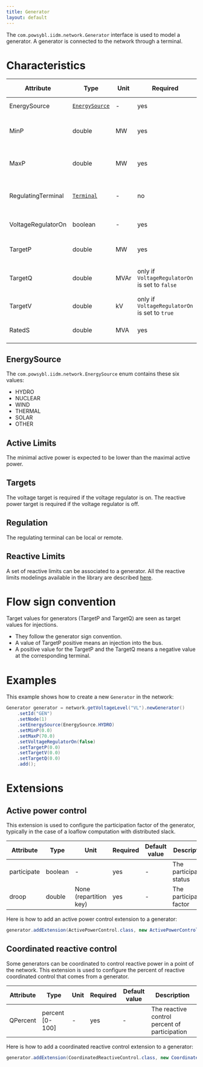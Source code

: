 ```yaml
---
title: Generator
layout: default
---
```


The `com.powsybl.iidm.network.Generator` interface is used to model a generator. A generator is connected to the network through a terminal.

# Characteristics

| Attribute | Type | Unit | Required | Default value | Description |
| --------- | ---- | ---- | -------- | ------------- | ----------- |
| EnergySource | [`EnergySource`](#energysource) | - | yes | `OTHER` | The energy source |
| MinP | double | MW | yes | - | The minimal active power |
| MaxP | double | MW | yes | - | The maximum active power |
| RegulatingTerminal | [`Terminal`](terminal.md) | - | no | The generator's terminal | The terminal used for regulation |
| VoltageRegulatorOn | boolean | - | yes | - | The voltage regulator status |
| TargetP | double | MW | yes | - | The active power target |
| TargetQ | double | MVAr | only if `VoltageRegulatorOn` is set to `false` | - | The reactive power target |
| TargetV | double | kV | only if `VoltageRegulatorOn` is set to `true` | - | The voltage target |
| RatedS | double | MVA | yes | - | The rated nominal power |

## EnergySource
The `com.powsybl.iidm.network.EnergySource` enum contains these six values:
- HYDRO
- NUCLEAR
- WIND
- THERMAL
- SOLAR
- OTHER

## Active Limits
The minimal active power is expected to be lower than the maximal active power.

## Targets
The voltage target is required if the voltage regulator is on.
The reactive power target is required if the voltage regulator is off.

## Regulation
The regulating terminal can be local or remote.

## Reactive Limits
A set of reactive limits can be associated to a generator. All the reactive limits modelings available in the library are described [here](reactiveLimits.md).

# Flow sign convention
Target values for generators (TargetP and TargetQ) are seen as target values for injections.
- They follow the generator sign convention.
- A value of TargetP positive means an injection into the bus.
- A positive value for the TargetP and the TargetQ means a negative value at the corresponding terminal.

# Examples
This example shows how to create a new `Generator` in the network:
```java
Generator generator = network.getVoltageLevel("VL").newGenerator()
    .setId("GEN")
    .setNode(1)
    .setEnergySource(EnergySource.HYDRO)
    .setMinP(0.0)
    .setMaxP(70.0)
    .setVoltageRegulatorOn(false)
    .setTargetP(0.0)
    .setTargetV(0.0)
    .setTargetQ(0.0)
    .add();
```

# Extensions

## Active power control

This extension is used to configure the participation factor of the generator, typically in the case of a loaflow computation with distributed slack.

| Attribute | Type | Unit | Required | Default value | Description |
| --------- | ---- | ---- | -------- | ------------- | ----------- |
| participate | boolean | - | yes | - | The participation status|
| droop | double | None (repartition key) | yes | - | The participation factor |

Here is how to add an active power control extension to a generator:
```java
generator.addExtension(ActivePowerControl.class, new ActivePowerControl(generator, true, 4));
```

## Coordinated reactive control

Some generators can be coordinated to control reactive power in a point of the network. This extension is used to configure the percent of reactive coordinated control that comes from a generator.

| Attribute | Type | Unit | Required | Default value | Description |
| --------- | ---- | ---- | -------- | ------------- | ----------- |
| QPercent | percent [0-100] | - | yes | - | The reactive control percent of participation |

Here is how to add a coordinated reactive control extension to a generator:
```java
generator.addExtension(CoordinatedReactiveControl.class, new CoordinatedReactiveControl(generator, 40));
```
